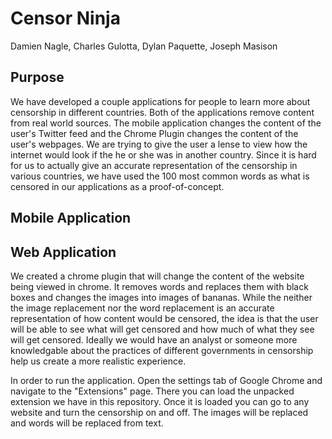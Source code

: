 # Censor Ninja

Damien Nagle, Charles Gulotta, Dylan Paquette, Joseph Masison

## Purpose

We have developed a couple applications for people to learn more about censorship in different countries.
Both of the applications remove content from real world sources. The mobile application changes the content
of the user's Twitter feed and the Chrome Plugin changes the content of the user's webpages. We are trying to
give the user a lense to view how the internet would look if the he or she was in another country. Since it is
hard for us to actually give an accurate representation of the censorship in various countries, we have used
the 100 most common words as what is censored in our applications as a proof-of-concept.

## Mobile Application



## Web Application

We created a chrome plugin that will change the content of the website being viewed in chrome. It removes words and replaces
them with black boxes and changes the images into images of bananas. While the neither the image replacement nor the word replacement
is an accurate representation of how content would be censored, the idea is that the user will be able to see what will get censored
and how much of what they see will get censored. Ideally we would have an analyst or someone more knowledgable about the practices
of different governments in censorship help us create a more realistic experience.

In order to run the application. Open the settings tab of Google Chrome and navigate to the "Extensions" page. There you can load
the unpacked extension we have in this repository. Once it is loaded you can go to any website and turn the censorship on and off.
The images will be replaced and words will be replaced from text.
